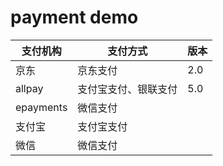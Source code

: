 # payment demo

|支付机构|支付方式|版本|
|---|---|---|
|京东|京东支付|2.0|
|allpay|支付宝支付、银联支付|5.0|
|epayments|微信支付||
|支付宝|支付宝支付||
|微信|微信支付||